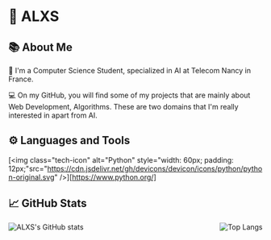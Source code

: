 
# 🐻 ALXS

## 📚 About Me

🔬 I'm a Computer Science Student, specialized in AI at Telecom Nancy in France.

💻 On my GitHub, you will find some of my projects that are mainly about Web Development, Algorithms. These are two domains that I'm really interested in apart from AI.

## ⚙️ Languages and Tools

<!-- <a href="https://www.python.org/" style="text-decoration: none !important;">
    <img class="tech-icon" alt="Python" 
    style="width: 60px; padding: 12px;"src="https://cdn.jsdelivr.net/gh/devicons/devicon/icons/python/python-original.svg" />
</a>
<a href="https://www.rust-lang.org/" style="text-decoration: none !important;">
    <img class="tech-icon" alt="Rust" 
    style="width: 60px; padding: 12px;"src="https://cdn.jsdelivr.net/gh/devicons/devicon/icons/rust/rust-original.svg" />
</a>
<a href="https://www.cprogramming.com/" style="text-decoration: none !important;">
    <img class="tech-icon" alt="C"
    style="width: 60px; padding: 12px;" src="https://cdn.jsdelivr.net/gh/devicons/devicon/icons/c/c-original.svg" />
</a>
<a href="https://www.cplusplus.com/" style="text-decoration: none !important;">
    <img class="tech-icon" alt="C++" 
    style="width: 60px; padding: 12px;" src="https://cdn.jsdelivr.net/gh/devicons/devicon/icons/cplusplus/cplusplus-original.svg" />
</a>
<a href="https://www.javascript.com/" style="text-decoration: none !important;">
    <img class="tech-icon" alt="JavaScript"
    style="width: 60px; padding: 12px;" src="https://cdn.jsdelivr.net/gh/devicons/devicon/icons/javascript/javascript-original.svg" />
</a>
<a href="https://developer.mozilla.org/en-US/docs/Web/HTML" style="text-decoration: none !important;">
    <img class="tech-icon" alt="HTML5"
    style="width: 60px; padding: 12px;" src="https://cdn.jsdelivr.net/gh/devicons/devicon/icons/html5/html5-original.svg" />
</a>
<a href="https://developer.mozilla.org/en-US/docs/Web/CSS" style="text-decoration: none !important;">
    <img class="tech-icon" alt="CSS3"
    style="width: 60px; padding: 12px;" src="https://cdn.jsdelivr.net/gh/devicons/devicon/icons/css3/css3-original.svg" />
</a>
<a href="https://nodejs.org/en/" style="text-decoration: none !important;">
    <img class="tech-icon" alt="Node.js"
    style="width: 60px; padding: 12px;" src="https://cdn.jsdelivr.net/gh/devicons/devicon/icons/nodejs/nodejs-original.svg" />
</a>
<a href="https://reactjs.org/" style="text-decoration: none !important;">
    <img class="tech-icon" alt="React"
    style="width: 60px; padding: 12px;" src="https://cdn.jsdelivr.net/gh/devicons/devicon/icons/react/react-original.svg" />
</a>
<a href="https://tauri.studio/" style="text-decoration: none !important;">
    <img class="tech-icon" alt="Tauri"
    style="width: 60px; padding: 12px;" src="https://cdn.jsdelivr.net/gh/devicons/devicon/icons/tauri/tauri-original.svg" />
</a>
<a href="https://git-scm.com/" style="text-decoration: none !important;">
    <img class="tech-icon" alt="Git"
    style="width: 60px; padding: 12px;" src="https://cdn.jsdelivr.net/gh/devicons/devicon/icons/git/git-original.svg" />
</a>
<a href="https://github.com/" style="text-decoration: none !important;">
    <img class="tech-icon" alt="GitHub"
    style="width: 60px; padding: 12px;" src="https://cdn.jsdelivr.net/gh/devicons/devicon/icons/github/github-original.svg" />
</a>
<a href="https://www.docker.com/" style="text-decoration: none !important;">
    <img class="tech-icon" alt="Docker"
    style="width: 60px; padding: 12px;" src="https://cdn.jsdelivr.net/gh/devicons/devicon/icons/docker/docker-original.svg" />
</a>
<a href="https://www.linux.org/" style="text-decoration: none !important;">
    <img class="tech-icon" alt="Linux"
    style="width: 60px; padding: 12px;" src="https://cdn.jsdelivr.net/gh/devicons/devicon/icons/linux/linux-original.svg" />
</a>
<a href="https://code.visualstudio.com/" style="text-decoration: none !important;">
    <img class="tech-icon" alt="VSCode"
    style="width: 60px; padding: 12px;" src="https://cdn.jsdelivr.net/gh/devicons/devicon/icons/vscode/vscode-original.svg" />
</a>
<a href="https://www.mongodb.com/" style="text-decoration: none !important;">
    <img class="tech-icon" alt="MongoDB"
    style="width: 60px; padding: 12px;" src="https://cdn.jsdelivr.net/gh/devicons/devicon/icons/mongodb/mongodb-original.svg" />
</a>
<a href="https://www.sqlite.org/index.html" style="text-decoration: none !important;">
    <img class="tech-icon" alt="SQLite"
    style="width: 60px; padding: 12px;" src="https://cdn.jsdelivr.net/gh/devicons/devicon/icons/sqlite/sqlite-original.svg" />
</a>
<a href="https://www.java.com/" style="text-decoration: none !important;">
    <img class="tech-icon" alt="Java"
    style="width: 60px; padding: 12px;" src="https://cdn.jsdelivr.net/gh/devicons/devicon/icons/java/java-original.svg" />
</a> -->
[<img class="tech-icon" alt="Python" style="width: 60px; padding: 12px;"src="https://cdn.jsdelivr.net/gh/devicons/devicon/icons/python/python-original.svg" />][https://www.python.org/]

## 📈 GitHub Stats

<div style="display: flex; justify-content: space-between; align-items: center;">
    <img src="https://github-readme-stats.vercel.app/api?username=ALXS-GitHub&show_icons=true&theme=highcontrast" alt="ALXS's GitHub stats" />
    <img src="https://github-readme-stats.vercel.app/api/top-langs/?username=ALXS-GitHub&layout=compact&theme=highcontrast" alt="Top Langs" />
</div>




